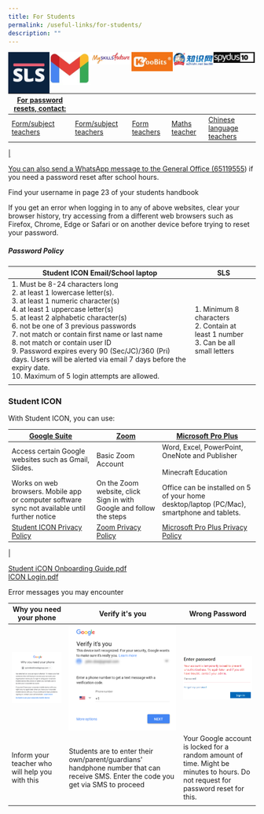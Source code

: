 ```yaml
---
title: For Students
permalink: /useful-links/for-students/
description: ""
---
```


<a href="https://vle.learning.moe.edu.sg/login">
<img style="width:16.6%" src="/images/SLS%20Icon.png" align=left><a href="https://workspace.google.com/dashboard">
<img style="width:16.6%" src="/images/Gmail.jpg" align=left>
<a href="https://www.myskillsfuture.gov.sg/content/student/en/primary.html">
<img style="width:16.6%" src="/images/Myskillsfuture.jpg" align=left>
<a href="https://member.koobits.com/">
<img style="width:16.6%" src="/images/Koobits.jpg" align=left>
<a href="https://www.ezhishi.net/Contents/">
<img style="width:16.6%" src="/images/Ezhishi.jpg" align=left>
<a href="https://schoolibrary.moe.edu.sg/cantonmentpri/cgi-bin/spydus.exe/MSGTRN/WPAC/HOME">
<img style="width:16.60%" src="/images/Spydus.jpg" align=left>


<br><br><br><br>

| For password resets, contact: |  |  |  |  |
|---|---|---|---|---|
| Form/subject teachers | Form/subject teachers | Form teachers | Maths teacher | Chinese language teachers |
|  

You can also send a WhatsApp message to the General Office ([65119555](http://wa.me/6565119555)) if you need a password reset after school hours. 

Find your username in page 23 of your students handbook

If you get an error when logging in to any of above websites, clear your browser history, try accessing from a different web browsers such as Firefox, Chrome, Edge or Safari or on another device before trying to reset your password.
  
##### Password Policy

| Student ICON Email/School laptop | SLS |
|---|---|
| 1. Must be 8-24 characters long<br>2. at least 1 lowercase letter(s). <br>3. at least 1 numeric character(s)<br>4. at least 1 uppercase letter(s)<br>5. at least 2 alphabetic character(s)<br>6. not be one of 3 previous passwords<br>7. not match or contain first name or last name<br>8. not match or contain user ID<br>9. Password expires every 90 (Sec/JC)/360 (Pri) days. Users will be alerted via email 7 days before the expiry date.<br>10. Maximum of 5 login attempts are allowed. | 1. Minimum 8 characters<br>2. Contain at least 1 number<br>3. Can be all small letters |
| | |

### Student ICON

With Student ICON, you can use:

| [Google Suite](https://workspace.google.com/dashboard)| [Zoom](https://zoom.us/signin)| [Microsoft Pro Plus](https://www.office.com/)|
|---|---|---|
| Access certain Google websites such as Gmail, Slides.| Basic Zoom Account | Word, Excel, PowerPoint, OneNote and Publisher <br><br>Minecraft Education |
|Works on web browsers. Mobile app or computer software sync not available until further notice|On the Zoom website, click Sign in with Google and follow the steps| Office can be installed on 5 of your home desktop/laptop (PC/Mac), smartphone and tablets.|
| [Student ICON Privacy Policy](https://workspace.google.com/terms/education_terms_japan.html) | [Zoom Privacy Policy](https://zoom.us/docs/en-us/schools-privacy-statement.html) | [Microsoft Pro Plus Privacy Policy](https://portal.office.com/commerce/mosa.aspx) |
|

[Student iCON Onboarding Guide.pdf](/files/Student%20iCON%20Onboarding%20Guide.pdf) <br>
[ICON Login.pdf](/files/ICON%20Login.pdf)

Error messages you may encounter

| Why you need your phone | Verify it's you | Wrong Password |
|---|---|---|
| ![](/images/Why%20you%20need%20your%20phone.png) | ![](/images/Verify%20its%20you.png) | ![](/images/Wrong%20Pasword.png) |
| Inform your teacher who will help you with this | Students are to enter their own/parent/guardians' handphone number that can receive SMS. Enter the code you get via SMS to proceed | Your Google account is locked for a random amount of time. Might be minutes to hours. Do not request for password reset for this. |
| | | |